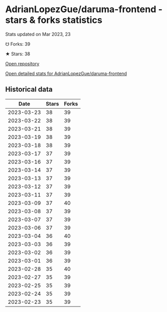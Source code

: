 # AdrianLopezGue/daruma-frontend - stars & forks statistics

Stats updated on Mar 2023, 23

☋ Forks: 39

★ Stars: 38

[Open repository](https://github.com/AdrianLopezGue/daruma-frontend)

[Open detailed stats for AdrianLopezGue/daruma-frontend](https://reviewgithub.com/rep/AdrianLopezGue/daruma-frontend)

## Historical data
| Date | Stars | Forks |
|------|-------|-------|
| 2023-03-23 | 38 | 39 | 
| 2023-03-22 | 38 | 39 | 
| 2023-03-21 | 38 | 39 | 
| 2023-03-19 | 38 | 39 | 
| 2023-03-18 | 38 | 39 | 
| 2023-03-17 | 37 | 39 | 
| 2023-03-16 | 37 | 39 | 
| 2023-03-14 | 37 | 39 | 
| 2023-03-13 | 37 | 39 | 
| 2023-03-12 | 37 | 39 | 
| 2023-03-11 | 37 | 39 | 
| 2023-03-09 | 37 | 40 | 
| 2023-03-08 | 37 | 39 | 
| 2023-03-07 | 37 | 39 | 
| 2023-03-06 | 37 | 39 | 
| 2023-03-04 | 36 | 40 | 
| 2023-03-03 | 36 | 39 | 
| 2023-03-02 | 36 | 39 | 
| 2023-03-01 | 36 | 39 | 
| 2023-02-28 | 35 | 40 | 
| 2023-02-27 | 35 | 39 | 
| 2023-02-25 | 35 | 39 | 
| 2023-02-24 | 35 | 39 | 
| 2023-02-23 | 35 | 39 | 

